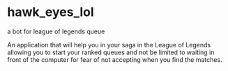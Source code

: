 # hawk_eyes_lol
a bot for league of legends queue 


An application that will help you in your saga in the League of Legends allowing you to start your ranked queues and not be limited to waiting in front of the computer for fear of not accepting when you find the matches.
